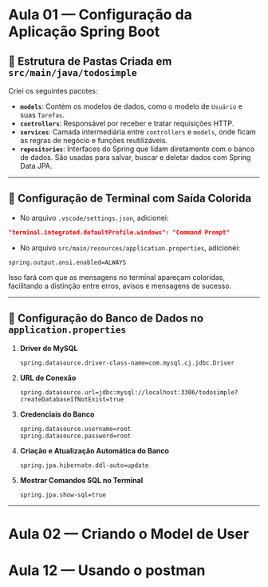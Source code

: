 # Aula 01 — Configuração da Aplicação Spring Boot

## 📁 Estrutura de Pastas Criada em `src/main/java/todosimple`

Criei os seguintes pacotes:

- **`models`**: Contém os modelos de dados, como o modelo de `Usuário` e suas `Tarefas`.
- **`controllers`**: Responsável por receber e tratar requisições HTTP.
- **`services`**: Camada intermediária entre `controllers` e `models`, onde ficam as regras de negócio e funções reutilizáveis.
- **`repositories`**: Interfaces do Spring que lidam diretamente com o banco de dados. São usadas para salvar, buscar e deletar dados com Spring Data JPA.

---

## 🎨 Configuração de Terminal com Saída Colorida

- No arquivo `.vscode/settings.json`, adicionei:

```json
"terminal.integrated.defaultProfile.windows": "Command Prompt"
```

- No arquivo `src/main/resources/application.properties`, adicionei:

```
spring.output.ansi.enabled=ALWAYS
```

Isso fará com que as mensagens no terminal apareçam coloridas, facilitando a distinção entre erros, avisos e mensagens de sucesso.

---

## 💾 Configuração do Banco de Dados no `application.properties`

1. **Driver do MySQL**
   ```properties
   spring.datasource.driver-class-name=com.mysql.cj.jdbc.Driver
   ```

2. **URL de Conexão**
   ```properties
   spring.datasource.url=jdbc:mysql://localhost:3306/todosimple?createDatabaseIfNotExist=true
   ```

3. **Credenciais do Banco**
   ```properties
   spring.datasource.username=root
   spring.datasource.password=root
   ```

4. **Criação e Atualização Automática do Banco**
   ```properties
   spring.jpa.hibernate.ddl-auto=update
   ```

5. **Mostrar Comandos SQL no Terminal**
   ```properties
   spring.jpa.show-sql=true
   ```

---

# Aula 02 — Criando o Model de User

# Aula 12 — Usando o postman 

